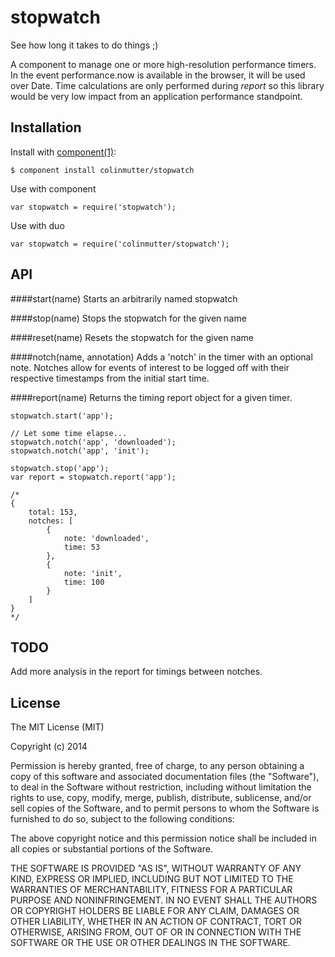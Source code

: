 
# stopwatch

See how long it takes to do things ;)

A component to manage one or more high-resolution performance timers.  In the event performance.now is available in the browser, it will be used over Date.  Time calculations are only performed during _report_ so this library would be very low impact from an application performance standpoint.

## Installation

  Install with [component(1)](http://component.io):

    $ component install colinmutter/stopwatch
    

  Use with component

	var stopwatch = require('stopwatch');
	
  Use with duo

	var stopwatch = require('colinmutter/stopwatch');

## API

####start(name)
Starts an arbitrarily named stopwatch

####stop(name)
Stops the stopwatch for the given name

####reset(name)
Resets the stopwatch for the given name
	
####notch(name, annotation)
Adds a 'notch' in the timer with an optional note.  Notches allow for events of interest to be logged off with their respective timestamps from the initial start time.

####report(name)
Returns the timing report object for a given timer.

	stopwatch.start('app');
	
	// Let some time elapse...
	stopwatch.notch('app', 'downloaded');
	stopwatch.notch('app', 'init');
	
	stopwatch.stop('app');
	var report = stopwatch.report('app');
	
	/*
	{ 
		total: 153,
  		notches: [ 
			{ 
				note: 'downloaded', 
				time: 53 
			}, 
			{ 
				note: 'init', 
				time: 100 
			} 
		] 
	}
	*/


## TODO
Add more analysis in the report for timings between notches.


## License

  The MIT License (MIT)

  Copyright (c) 2014 <copyright holders>

  Permission is hereby granted, free of charge, to any person obtaining a copy
  of this software and associated documentation files (the "Software"), to deal
  in the Software without restriction, including without limitation the rights
  to use, copy, modify, merge, publish, distribute, sublicense, and/or sell
  copies of the Software, and to permit persons to whom the Software is
  furnished to do so, subject to the following conditions:

  The above copyright notice and this permission notice shall be included in
  all copies or substantial portions of the Software.

  THE SOFTWARE IS PROVIDED "AS IS", WITHOUT WARRANTY OF ANY KIND, EXPRESS OR
  IMPLIED, INCLUDING BUT NOT LIMITED TO THE WARRANTIES OF MERCHANTABILITY,
  FITNESS FOR A PARTICULAR PURPOSE AND NONINFRINGEMENT. IN NO EVENT SHALL THE
  AUTHORS OR COPYRIGHT HOLDERS BE LIABLE FOR ANY CLAIM, DAMAGES OR OTHER
  LIABILITY, WHETHER IN AN ACTION OF CONTRACT, TORT OR OTHERWISE, ARISING FROM,
  OUT OF OR IN CONNECTION WITH THE SOFTWARE OR THE USE OR OTHER DEALINGS IN
  THE SOFTWARE.